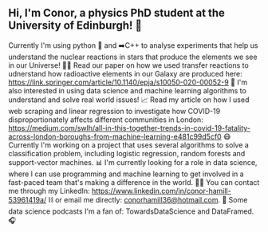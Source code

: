## Hi, I'm Conor, a physics PhD student at the University of Edinburgh! 👋
 Currently I'm using python 🐍 and ➡️C++ to analyse experiments that help us understand the nuclear reactions in stars that produce the elements we see in our Universe! 🌟🔭
Read our paper on how we used transfer reactions to udnerstand how radioactive elements in our Galaxy are produced here: https://link.springer.com/article/10.1140/epja/s10050-020-00052-9 📜
I'm also interested in using data science and machine learning algorithms to understand and solve real world issues! 📈
Read my article on how I used web scraping and linear regression to investigate how COVID-19 disproportionately affects different communities in London: https://medium.com/swlh/all-in-this-together-trends-in-covid-19-fatality-across-london-boroughs-from-machine-learning-e481c99d5cf0 😷
Currently I'm working on a project that uses several algorithms to solve a classification problem, including logistic regression, random forests and support-vector machines. 📊
I'm currently looking for a role in data science, where I can use programming and machine learning to get involved in a fast-paced team that's making a difference in the world. 👨‍🔬
You can contact me through my LinkedIn: https://www.linkedin.com/in/conor-hamill-53961419a/ ⛓️ or email me directly: conorhamill36@hotmail.com. 📧
Some data science podcasts I'm a fan of: TowardsDataScience and DataFramed. 🎧


<!--
**conorhamill36/conorhamill36** is a ✨ _special_ ✨ repository because its `README.md` (this file) appears on your GitHub profile.

Here are some ideas to get you started:

- 🔭 I’m currently working on ...
- 🌱 I’m currently learning ...
- 👯 I’m looking to collaborate on ...
- 🤔 I’m looking for help with ...
- 💬 Ask me about ...
- 📫 How to reach me: ...
- 😄 Pronouns: ...
- ⚡ Fun fact: ...
-->
